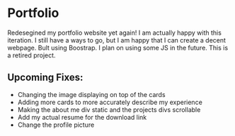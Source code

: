 # Portfolio

Redesegined my portfolio website yet again! I am actually happy with this iteration. I still have a ways to go, but I am happy that I can create a decent webpage.  Bult using Boostrap. I plan on using some JS in the future. This is a retired project.


## Upcoming Fixes:
* Changing the image displaying on top of the cards
* Adding more cards to more accurately describe my experience
* Making the about me div static and the projects divs scrollable
* Add my actual resume for the download link
* Change the profile picture

